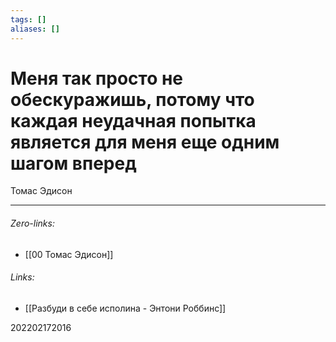 ```yaml
---
tags: []
aliases: []
---
```

# Меня так просто не обескуражишь, потому что каждая неудачная попытка является для меня еще одним шагом вперед
Томас Эдисон
___
###### Zero-links:
- [[00 Томас Эдисон]]
###### Links:
- [[Разбуди в себе исполина - Энтони Роббинс]]

202202172016